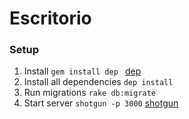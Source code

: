 # Escritorio

### Setup
  1. Install ```gem install dep ``` [dep](http://cyx.github.io/dep/)
  2. Install all dependencies ``` dep install ```
  3. Run migrations ``` rake db:migrate ```
  3. Start server ``` shotgun -p 3000 ``` [shotgun](https://github.com/rtomayko/shotgun)
